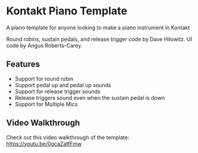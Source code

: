 # Kontakt Piano Template

A piano template for anyone looking to make a piano instrument in Kontakt

Round robins, sustain pedals, and release trigger code by Dave Hilowitz. UI code by Angus Roberts-Carey.

## Features
- Support for round robin
- Support pedal up and pedal up sounds
- Support for release trigger sounds
- Release triggers sound even when the sustain pedal is down
- Support for Multiple Mics

## Video Walkthrough

Check out this video walkthrough of the template:
https://youtu.be/0gcaZatfFmw
